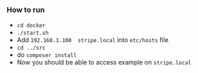 ### How to run

* `cd docker`
* `./start.sh`
* Add `192.168.1.100  stripe.local` into `etc/hosts` file
* `cd ../src`
* do `composer install`
* Now you should be able to access example on `stripe.local`